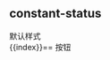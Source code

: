## constant-status

<div class="title">默认样式</div>
  <div class="list">
    <div v-for="(item, i) in options1" :key="i" class="item"><ConstantStatus :value="item.value" :options="options1" /></div>
  </div>
{{index}}==
<el-button>按钮</el-button>

<script setup lang="ts">
  const index = 1
  import { OptionItem, ConstantStatus } from "easybill-ui/index"
import { ref, Ref } from "vue"

const options1: Ref<OptionItem[]> = ref([
  { label: "default", value: 10, type: "default" },
  { label: "primary", value: 0, type: "primary" },
  { label: "warning", value: 1, type: "warning" },
  { label: "success", value: 2, type: "success" },
  { label: "info", value: 3, type: "info" },
  { label: "danger", value: 4, type: "danger" },
  { label: "yellow", value: 5, type: "yellow" },
  { label: "blue", value: 6, type: "blue" },
  { label: "blue-dark", value: 7, type: "blue-dark" },
  { label: "red-purple", value: 8, type: "red-purple" },
  { label: "blueness", value: 9, type: "blueness" },
])
</script>

